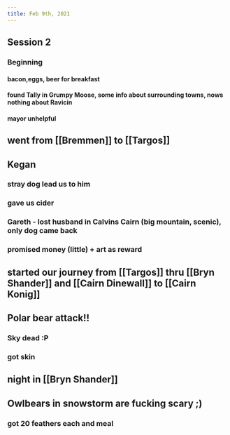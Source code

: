 ```yaml
---
title: Feb 9th, 2021
---
```


## Session 2
### Beginning
#### bacon,eggs, beer for breakfast
#### found Tally in Grumpy Moose, some info about surrounding towns, nows nothing about Ravicin
#### mayor unhelpful
## went from [[Bremmen]] to [[Targos]]
## Kegan
### stray dog lead us to him
### gave us cider
### Gareth - lost husband in Calvins Cairn (big mountain, scenic), only dog came back
### promised money (little) + art as reward
## started our journey from [[Targos]]  thru [[Bryn Shander]] and [[Cairn Dinewall]] to [[Cairn Konig]]
## Polar bear attack!!
### Sky dead :P
### got skin
## night in [[Bryn Shander]]
## Owlbears in snowstorm are fucking scary ;)
### got 20 feathers each and meal
